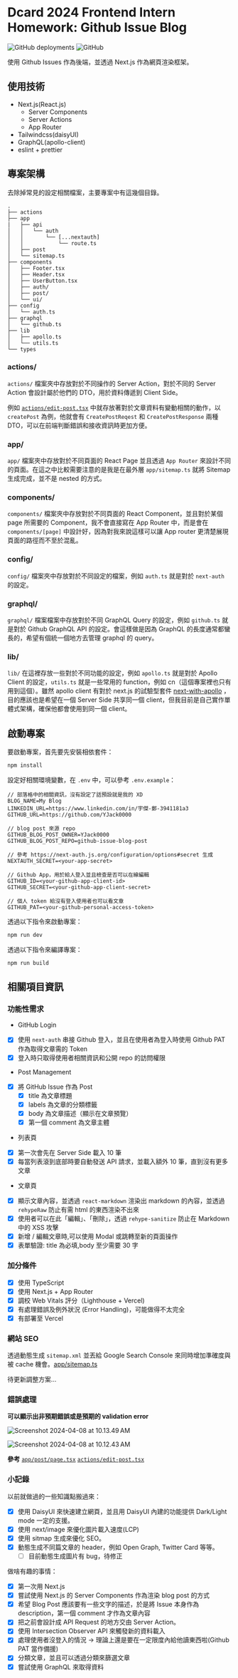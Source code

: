 # Dcard 2024 Frontend Intern Homework: Github Issue Blog

![GitHub deployments](https://img.shields.io/github/deployments/YJack0000/github-issue-blog/production?logo=vercel&label=vercel)
![GitHub](https://img.shields.io/github/license/YJack0000/github-issue-blog)

使用 Github Issues 作為後端，並透過 Next.js 作為網頁渲染框架。


## 使用技術

-   Next.js(React.js)
    -   Server Components
    -   Server Actions
    -   App Router
-   Tailwindcss(daisyUI)
-   GraphQL(apollo-client)
-   eslint + prettier

## 專案架構

去除掉常見的設定相關檔案，主要專案中有這幾個目錄。
```
.
├── actions
├── app
|   ├── api
│   │   └── auth
│   │       └── [...nextauth]
│   │           └── route.ts
│   ├── post
│   └── sitemap.ts
├── components
│   ├── Footer.tsx
│   ├── Header.tsx
│   ├── UserButton.tsx
│   ├── auth/
│   ├── post/
│   └── ui/
├── config
│   └── auth.ts
├── graphql
│   └── github.ts
├── lib
│   ├── apollo.ts
│   └── utils.ts
└── types
```

### actions/
`actions/` 檔案夾中存放對於不同操作的 Server Action，對於不同的 Server Action 會設計屬於他們的 DTO，用於資料傳遞到 Client Side。

例如 [`actions/edit-post.tsx`](https://github.com/YJack0000/github-issue-blog/blob/main/actions/edit-post.tsx) 中就存放著對於文章資料有變動相關的動作，以 `createPost` 為例，他就會有 `CreatePostReqest` 和 `CreatePostResponse` 兩種 DTO，可以在前端判斷錯誤和接收資訊時更加方便。

### app/
`app/` 檔案夾中存放對於不同頁面的 React Page 並且透過 `App Router` 來設計不同的頁面。在這之中比較需要注意的是我是在最外層 `app/sitemap.ts` 就將 Sitemap 生成完成，並不是 nested 的方式。

### components/
`components/` 檔案夾中存放對於不同頁面的 React Component，並且對於某個 page 所需要的 Component，我不會直接寫在 App Router 中，而是會在 `components/[page]` 中設計好，因為對我來說這樣可以讓 App router 更清楚展現頁面的路徑而不至於混亂。

### config/
`config/` 檔案夾中存放對於不同設定的檔案，例如 `auth.ts` 就是對於 `next-auth` 的設定。

### graphql/
`graphql/` 檔案檔案中存放對於不同 GraphQL Query 的設定，例如 `github.ts` 就是對於 Github GraphQL API 的設定。會這樣做是因為 GraphQL 的長度通常都蠻長的，希望有個統一個地方去管理 graphql 的 query。

### lib/
`lib/` 在這裡存放一些對於不同功能的設定，例如 `apollo.ts` 就是對於 Apollo Client 的設定，`utils.ts` 就是一些常用的 function，例如 cn（這個專案裡也只有用到這個）。雖然 apollo client 有對於 next.js 的試驗型套件 [next-with-apollo](https://github.com/lfades/next-with-apollo) ，目的應該也是希望在一個 Server Side 共享同一個 client，但我目前是自己實作單體式架構，確保他都會使用到同一個 client。

## 啟動專案

要啟動專案，首先要先安裝相依套件：

```bash
npm install
```

設定好相關環境變數，在 `.env` 中，可以參考 `.env.example`：
```
// 部落格中的相關資訊，沒有設定了話預設就是我的 XD
BLOG_NAME=My Blog
LINKEDIN_URL=https://www.linkedin.com/in/宇傑-鄭-3941181a3
GITHUB_URL=https://github.com/YJack0000

// blog post 來源 repo
GITHUB_BLOG_POST_OWNER=YJack0000
GITHUB_BLOG_POST_REPO=github-issue-blog-post

// 參考 https://next-auth.js.org/configuration/options#secret 生成
NEXTAUTH_SECRET=<your-app-secret>

// Github App，用於給人登入並且檢查是否可以在線編輯
GITHUB_ID=<your-github-app-client-id>
GITHUB_SECRET=<your-github-app-client-secret>

// 個人 token 給沒有登入使用者也可以看文章
GITHUB_PAT=<your-github-personal-access-token>
```

透過以下指令來啟動專案：

```bash
npm run dev
```

透過以下指令來編譯專案：

```bash
npm run build
```

## 相關項目資訊

### 功能性需求
* GitHub Login
- [x] 使用 `next-auth` 串接 Github 登入，並且在使用者為登入時使用 Github PAT 作為取得文章需的 Token
- [x] 登入時只取得使用者相關資訊和公開 repo 的訪問權限
* Post Management
- [x] 將 GitHub Issue 作為 Post
    - [x] title 為文章標題
    - [x] labels 為文章的分類標籤
    - [x] body 為文章描述（顯示在文章預覽）
    - [x] 第一個 comment 為文章主體

* 列表頁
- [x] 第一次會先在 Server Side 載入 10 筆
- [x] 每當列表滾到底部時要自動發送 API 請求，並載入額外 10 筆，直到沒有更多文章
* 文章頁
- [x] 顯示文章內容，並透過 `react-markdown` 渲染出 markdown 的內容，並透過 `rehypeRaw` 防止有需 html 的東西渲染不出來
- [x] 使用者可以在此「編輯」、「刪除」，透過 `rehype-sanitize` 防止在 Markdown 中的 XSS 攻擊
- [x] 新增 / 編輯文章時,可以使用 Modal 或跳轉至新的頁面操作
- [x] 表單驗證: title 為必填,body 至少需要 30 字

### 加分條件
- [x] 使用 TypeScript
- [x] 使用 Next.js + App Router
- [x] 調校 Web Vitals 評分（Lighthouse + Vercel)
- [x] 有處理錯誤及例外狀況 (Error Handling)，可能做得不太完全
- [x] 有部署至 Vercel

### 網站 SEO

透過動態生成 `sitemap.xml` 並丟給 Google Search Console 來同時增加準確度與被 cache 機會。[app/sitemap.ts](https://github.com/YJack0000/github-issue-blog/blob/main/app/favicon.ico)

待更新調整方案...

### 錯誤處理

**可以顯示出非預期錯誤或是預期的 validation error**

![Screenshot 2024-04-08 at 10.13.49 AM](https://hackmd.io/_uploads/BJK1Q0xeC.png)

![Screenshot 2024-04-08 at 10.12.43 AM](https://hackmd.io/_uploads/r15oM0elC.png)

**參考**
[`app/post/page.tsx`](https://github.com/YJack0000/github-issue-blog/blob/main/app/post/page.tsx)
[`actions/edit-post.tsx`](https://github.com/YJack0000/github-issue-blog/blob/main/actions/edit-post.tsx)

### 小記錄

以前就做過的一些知識點搬過來：

-   [x] 使用 DaisyUI 來快速建立網頁，並且用 DaisyUI 內建的功能提供 Dark/Light mode 一定的支援。
-   [x] 使用 next/image 來優化圖片載入速度(LCP)
-   [x] 使用 sitmap 生成來優化 SEO。
-   [x] 動態生成不同篇文章的 header，例如 Open Graph, Twitter Card 等等。
    - [ ] 目前動態生成圖片有 bug，待修正

做啥有趣的事情：

-   [x] 第一次用 Next.js
-   [x] 嘗試使用 Next.js 的 Server Components 作為渲染 blog post 的方式
-   [x] 希望 Blog Post 應該要有一些文字的描述，於是將 Issue 本身作為 description，第一個 comment 才作為文章內容
-   [x] 把之前會設計成 API Request 的地方交由 Server Action。
-   [x] 使用 Intersection Observer API 來觸發新的資料載入
-   [x] 處理使用者沒登入的情況 -> 理論上還是要在一定限度內給他讀東西啦(Github PAT 當作備援)
-   [x] 分類文章，並且可以透過分類來篩選文章
-   [x] 嘗試使用 GraphQL 來取得資料
